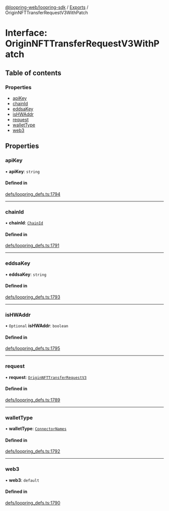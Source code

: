 [@loopring-web/loopring-sdk](../README.md) / [Exports](../modules.md) / OriginNFTTransferRequestV3WithPatch

# Interface: OriginNFTTransferRequestV3WithPatch

## Table of contents

### Properties

- [apiKey](OriginNFTTransferRequestV3WithPatch.md#apikey)
- [chainId](OriginNFTTransferRequestV3WithPatch.md#chainid)
- [eddsaKey](OriginNFTTransferRequestV3WithPatch.md#eddsakey)
- [isHWAddr](OriginNFTTransferRequestV3WithPatch.md#ishwaddr)
- [request](OriginNFTTransferRequestV3WithPatch.md#request)
- [walletType](OriginNFTTransferRequestV3WithPatch.md#wallettype)
- [web3](OriginNFTTransferRequestV3WithPatch.md#web3)

## Properties

### apiKey

• **apiKey**: `string`

#### Defined in

[defs/loopring_defs.ts:1794](https://github.com/Loopring/loopring_sdk/blob/acbd5a2/src/defs/loopring_defs.ts#L1794)

___

### chainId

• **chainId**: [`ChainId`](../enums/ChainId.md)

#### Defined in

[defs/loopring_defs.ts:1791](https://github.com/Loopring/loopring_sdk/blob/acbd5a2/src/defs/loopring_defs.ts#L1791)

___

### eddsaKey

• **eddsaKey**: `string`

#### Defined in

[defs/loopring_defs.ts:1793](https://github.com/Loopring/loopring_sdk/blob/acbd5a2/src/defs/loopring_defs.ts#L1793)

___

### isHWAddr

• `Optional` **isHWAddr**: `boolean`

#### Defined in

[defs/loopring_defs.ts:1795](https://github.com/Loopring/loopring_sdk/blob/acbd5a2/src/defs/loopring_defs.ts#L1795)

___

### request

• **request**: [`OriginNFTTransferRequestV3`](OriginNFTTransferRequestV3.md)

#### Defined in

[defs/loopring_defs.ts:1789](https://github.com/Loopring/loopring_sdk/blob/acbd5a2/src/defs/loopring_defs.ts#L1789)

___

### walletType

• **walletType**: [`ConnectorNames`](../enums/ConnectorNames.md)

#### Defined in

[defs/loopring_defs.ts:1792](https://github.com/Loopring/loopring_sdk/blob/acbd5a2/src/defs/loopring_defs.ts#L1792)

___

### web3

• **web3**: `default`

#### Defined in

[defs/loopring_defs.ts:1790](https://github.com/Loopring/loopring_sdk/blob/acbd5a2/src/defs/loopring_defs.ts#L1790)
